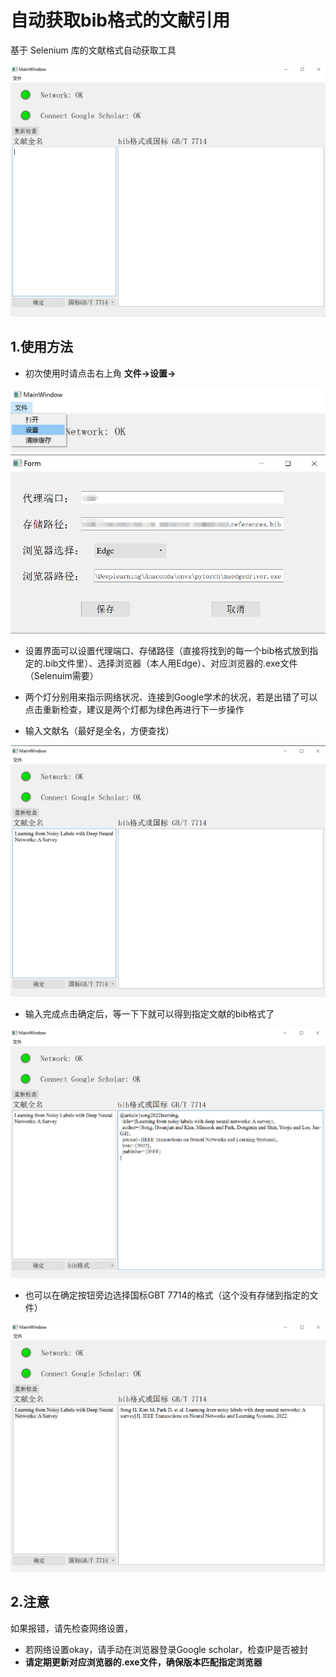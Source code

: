 # 自动获取bib格式的文献引用
基于 Selenium 库的文献格式自动获取工具

![](image/1.png)
## 1.使用方法
+ 初次使用时请点击右上角 **文件->设置->**

![](image/-4.png)
![](image/-5.png)
+ 设置界面可以设置代理端口、存储路径（直接将找到的每一个bib格式放到指定的.bib文件里）、选择浏览器（本人用Edge）、对应浏览器的.exe文件（Selenuim需要）

+ 两个灯分别用来指示网络状况、连接到Google学术的状况，若是出错了可以点击重新检查，建议是两个灯都为绿色再进行下一步操作
+ 输入文献名（最好是全名，方便查找）

![](image/1.1.png)

+ 输入完成点击确定后，等一下下就可以得到指定文献的bib格式了

![](image/2.png)

+ 也可以在确定按钮旁边选择国标GBT 7714的格式（这个没有存储到指定的文件）

![](image/3.png)

## 2.注意
如果报错，请先检查网络设置，
+ 若网络设置okay，请手动在浏览器登录Google scholar，检查IP是否被封
+ **请定期更新对应浏览器的.exe文件，确保版本匹配指定浏览器**